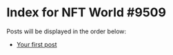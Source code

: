 # Index for NFT World #9509
Posts will be displayed in the order below:

- [Your first post](./001-first.md)

